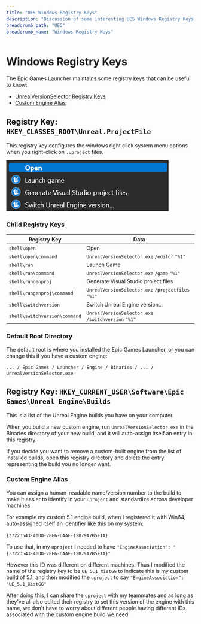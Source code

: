 ```yaml
---
title: "UE5 Windows Registry Keys"
description: "Discussion of some interesting UE5 Windows Registry Keys, what they are and how to use them"
breadcrumb_path: "UE5"
breadcrumb_name: "Windows Registry Keys"
---
```


# Windows Registry Keys

The Epic Games Launcher maintains some registry keys that can be useful to know:

- [UnrealVersionSelector Registry Keys](#UVS)
- [Custom Engine Alias](#CustomEngineAlias)


<a id='UVS'></a>
## Registry Key: `HKEY_CLASSES_ROOT\Unreal.ProjectFile`

This registry key configures the windows right click system menu options when you right-click on `.uproject` files.

![Example uproject Right Click Menu](./screenshots/uproject-right-click-example.png)

### Child Registry Keys

| Registry Key                  | Data                                                |
|-------------------------------|-----------------------------------------------------|
| `shell\open`                  | Open                                                |
| `shell\open\command`          | `UnrealVersionSelector.exe` `/editor` `"%1"`        |
| `shell\run`                   | Launch Game                                         |
| `shell\run\command`           | `UnrealVersionSelector.exe` `/game` `"%1"`          |
| `shell\rungenproj`            | Generate Visual Studio project files                |
| `shell\rungenproj\command`    | `UnrealVersionSelector.exe` `/projectfiles` `"%1"`  |
| `shell\switchversion`         | Switch Unreal Engine version...                     |
| `shell\switchversion\command` | `UnrealVersionSelector.exe` `/switchversion` `"%1"` |


### Default Root Directory

The default root is where you installed the Epic Games Launcher, or you can change this
if you have a custom engine:

    ... / Epic Games / Launcher / Engine / Binaries / ... / UnrealVersionSelector.exe


<a id='CustomEngineAlias'></a>
## Registry Key: `HKEY_CURRENT_USER\Software\Epic Games\Unreal Engine\Builds`

This is a list of the Unreal Engine builds you have on your computer.

When you build a new custom engine, run `UnrealVersionSelector.exe` in the Binaries
directory of your new build, and it will auto-assign itself an entry in this registry.

If you decide you want to remove a custom-built engine from the list of installed builds,
open this registry directory and delete the entry representing the build you no longer want.

### Custom Engine Alias

You can assign a human-readable name/version number to the build to make it easier
to identify in your `uproject` and standardize across developer machines.

For example my custom 5.1 engine build, when I registered it with Win64, auto-assigned
itself an identifier like this on my system:

`{37223543-40DD-78E6-DAAF-12B79A7B5F1A}`

To use that, in my `uproject` I needed to have `"EngineAssociation": "{37223543-40DD-78E6-DAAF-12B79A7B5F1A}"`

However this ID was different on different machines.  Thus I modified the name of the registry
key to be `UE_5.1_XistGG` to indicate this is my custom build of 5.1, and then modified the
`uproject` to say `"EngineAssociation": "UE_5.1_XistGG"`

After doing this, I can share the `uproject` with my teammates and as long as they've all also
edited their registry to set this version of the engine with this name, we don't have to worry
about different people having different IDs associated with the custom engine build we need.
